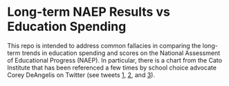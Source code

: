 # Long-term NAEP Results vs Education Spending
This repo is intended to address common fallacies in comparing the long-term trends in education spending and scores on the National Assessment of Educational Progress (NAEP). In particular, there is a chart from the Cato Institute that has been referenced a few times by school choice advocate Corey DeAngelis on Twitter (see tweets [1](https://twitter.com/DeAngelisCorey/status/1269494299344986118?s=20), [2](https://twitter.com/DeAngelisCorey/status/1269504845066756097?s=20), and [3](https://twitter.com/DeAngelisCorey/status/1269676304535883776?s=20)).
